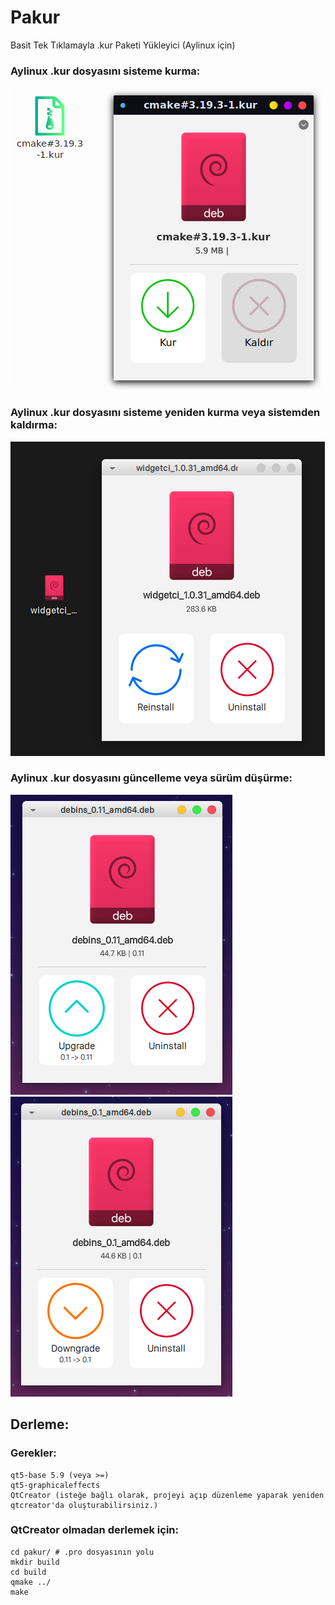 # Pakur
Basit Tek Tıklamayla .kur Paketi Yükleyici (Aylinux için)


### Aylinux .kur dosyasını sisteme kurma:
![Image](https://github.com/oltulu/debins/raw/master/paketkur.png)

### Aylinux .kur dosyasını sisteme yeniden kurma veya sistemden kaldırma:
![Image](https://raw.githubusercontent.com/eminfedar/debins/dev-unstable/debins1.png)

### Aylinux .kur dosyasını güncelleme veya sürüm düşürme:
![Image](https://raw.githubusercontent.com/eminfedar/debins/dev-unstable/debins3.png) ![Image](https://raw.githubusercontent.com/eminfedar/debins/dev-unstable/debins4.png)

## Derleme:

### Gerekler:

    qt5-base 5.9 (veya >=)
    qt5-graphicaleffects
    QtCreator (isteğe bağlı olarak, projeyi açıp düzenleme yaparak yeniden qtcreator'da oluşturabilirsiniz.)

### QtCreator olmadan derlemek için:
```
cd pakur/ # .pro dosyasının yolu
mkdir build
cd build
qmake ../
make
```
